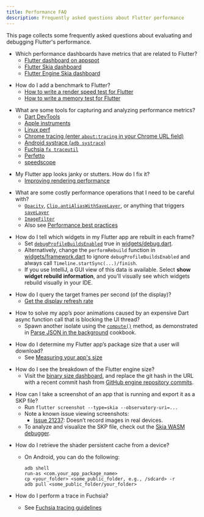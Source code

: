 ```yaml
---
title: Performance FAQ
description: Frequently asked questions about Flutter performance
---
```


This page collects some frequently asked questions
about evaluating and debugging Flutter's performance.

* Which performance dashboards have metrics that are related to Flutter?
  * [Flutter dashboard on appspot][]
  * [Flutter Skia dashboard][]
  * [Flutter Engine Skia dashboard][]

[Flutter dashboard on appspot]: https://flutter-dashboard.appspot.com/
[Flutter engine Skia dashboard]: https://flutter-engine-perf.skia.org/t/?subset=regressions
[Flutter Skia dashboard]: https://flutter-flutter-perf.skia.org/t/?subset=regressions

* How do I add a benchmark to Flutter?
  * [How to write a render speed test for Flutter][speed-test]
  * [How to write a memory test for Flutter][memory-test]

[memory-test]: {{site.repo.flutter}}/wiki/How-to-write-a-memory-test-for-Flutter
[speed-test]: {{site.repo.flutter}}/wiki/How-to-write-a-render-speed-test-for-Flutter

* What are some tools for capturing and analyzing performance
  metrics?
  * [Dart DevTools]({{site.url}}/development/tools/devtools)
  * [Apple instruments](https://en.wikipedia.org/wiki/Instruments_(software))
  * [Linux perf](https://en.wikipedia.org/wiki/Perf_(Linux))
  * [Chrome tracing (enter `about:tracing` in your
    Chrome URL field)][tracing]
  * [Android systrace (`adb systrace`)][systrace]
  * [Fuchsia `fx traceutil`][traceutil]
  * [Perfetto](https://ui.perfetto.dev/)
  * [speedscope](https://www.speedscope.app/)

[systrace]: https://developer.android.com/studio/profile/systrace
[tracing]: https://www.chromium.org/developers/how-tos/trace-event-profiling-tool
[traceutil]: https://fuchsia.dev/fuchsia-src/development/tracing/usage-guide

* My Flutter app looks janky or stutters. How do I fix it?
  * [Improving rendering performance][]

[Improving rendering performance]: {{site.url}}/perf/rendering-performance

* What are some costly performance operations that I need
  to be careful with?
  * [`Opacity`][], [`Clip.antiAliasWithSaveLayer`][],
     or anything that triggers [`saveLayer`][]
  * [`ImageFilter`][]
  * Also see [Performance best practices][]

[`Clip.antiAliasWithSaveLayer`]: {{site.api}}/flutter/dart-ui/Clip.html#antiAliasWithSaveLayer
[`ImageFilter`]: {{site.api}}/flutter/dart-ui/ImageFilter-class.html
[`Opacity`]: {{site.api}}/flutter/widgets/Opacity-class.html
[Performance best practices]: {{site.url}}/perf/best-practices
[`savelayer`]: {{site.api}}/flutter/dart-ui/Canvas/saveLayer.html

* How do I tell which widgets in my Flutter app are rebuilt
  in each frame?
  * Set [`debugProfileBuildsEnabled`][] true in
    [widgets/debug.dart][debug.dart].
  * Alternatively, change the `performRebuild` function in
    [widgets/framework.dart][framework.dart] to ignore
    `debugProfileBuildsEnabled` and always call
    `Timeline.startSync(...)/finish`.
  * If you use IntelliJ, a GUI view of this data is available.
    Select **show widget rebuild information**,
    and you'll visually see which widgets rebuild
    visually in your IDE.

[`debugProfileBuildsEnabled`]: {{site.api}}/flutter/widgets/debugProfileBuildsEnabled.html
[debug.dart]: {{site.repo.flutter}}/blob/master/packages/flutter/lib/src/widgets/debug.dart
[framework.dart]: {{site.repo.flutter}}/blob/master/packages/flutter/lib/src/widgets/framework.dart

* How do I query the target frames per second (of the display)?
  * [Get the display refresh rate][]

[Get the display refresh rate]: {{site.repo.flutter}}/wiki/Engine-specific-Service-Protocol-extensions#get-the-display-refresh-rate-_fluttergetdisplayrefreshrate

* How to solve my app’s poor animations caused by an expensive
  Dart async function call that is blocking the UI thread?
  * Spawn another isolate using the [`compute()`][] method,
    as demonstrated in [Parse JSON in the background][] cookbook.

[`compute()`]: {{site.api}}/flutter/foundation/compute-constant.html
[Parse JSON in the background]: {{site.url}}/cookbook/networking/background-parsing

* How do I determine my Flutter app’s package size that a
  user will download?
  * See [Measuring your app's size][]

[Measuring your app's size]: {{site.url}}/perf/app-size

* How do I see the breakdown of the Flutter engine size?
  * Visit the [binary size dashboard][], and replace the git
    hash in the URL with a recent commit hash from
    [GitHub engine repository commits][].

[binary size dashboard]: https://storage.googleapis.com/flutter_infra_release/flutter/241c87ad800beeab545ab867354d4683d5bfb6ce/android-arm-release/sizes/index.html
[GitHub engine repository commits]: {{site.github}}/flutter/engine/commits

* How can I take a screenshot of an app that is running and export it
  as a SKP file?
  * Run `flutter screenshot --type=skia --observatory-uri=...`
  * Note a known issue viewing screenshots:
    * [Issue 21237][]: Doesn’t record images in real devices.
  * To analyze and visualize the SKP file,
    check out the [Skia WASM debugger][].

[Issue 21237]: {{site.repo.flutter}}/issues/21237
[Skia WASM debugger]: https://debugger.skia.org/

* How do I retrieve the shader persistent cache from a device?
  * On Android, you can do the following:
    ```terminal
    adb shell
    run-as <com.your_app_package_name>
    cp <your_folder> <some_public_folder, e.g., /sdcard> -r
    adb pull <some_public_folder/your_folder>
    ```

* How do I perform a trace in Fuchsia?
  * See [Fuchsia tracing guidelines][traceutil]

